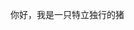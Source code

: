 你好，我是一只特立独行的猪
<!---
jud229797/jud229797 is a ✨ special ✨ repository because its `README.md` (this file) appears on your GitHub profile.
You can click the Preview link to take a look at your changes.
--->
